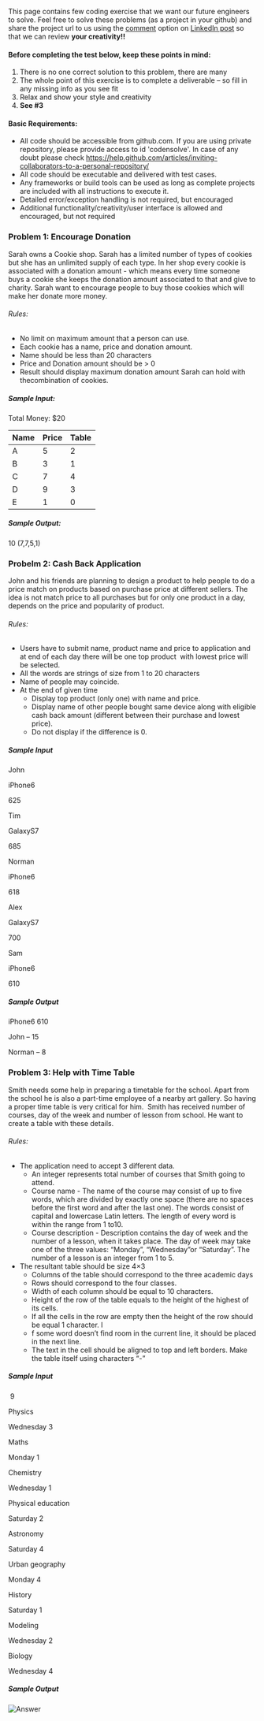 This page contains few coding exercise that we want our future engineers to solve. Feel free to solve these problems (as a project in your github) and share the project url to us using the <u>comment</u> option on <u>LinkedIn post</u> so that we can review **your creativity!!**

#### Before completing the test below, keep these points in mind:

1. There is no one correct solution to this problem, there are many
2. The whole point of this exercise is to complete a deliverable – so fill in any missing info as you see fit
3. Relax and show your style and creativity
4. **See #3**

#### Basic Requirements:

- All code should be accessible from github.com. If you are using private repository, please provide access to id 'codensolve'. In case of any doubt please check https://help.github.com/articles/inviting-collaborators-to-a-personal-repository/
- All code should be executable and delivered with test cases.
- Any frameworks or build tools can be used as long as complete projects are included with all instructions to execute it.
- Detailed error/exception handling is not required, but encouraged
- Additional functionality/creativity/user interface is allowed and encouraged, but not required

### Problem 1: Encourage Donation

Sarah owns a Cookie shop. Sarah has a limited number of types of cookies but she has an unlimited supply of each type. In her shop every cookie is associated with a donation amount - which means every time someone buys a cookie she keeps the donation amount associated to that and give to charity. Sarah want to encourage people to buy those cookies which will make her donate more money. 

###### Rules:

- No limit on maximum amount that a person can use.
- Each cookie has a name, price and donation amount. 
- Name should be less than 20 characters
- Price and Donation amount should be > 0
- Result should display maximum donation amount Sarah can hold with thecombination of cookies.

##### Sample Input:

Total Money: $20

| Name | Price | Table |
| ---- | ----- | ----- |
| A    | 5     | 2     |
| B    | 3     | 1     |
| C    | 7     | 4     |
| D    | 9     | 3     |
| E    | 1     | 0     |

##### Sample Output:

10 (7,7,5,1)

### Probelm 2: Cash Back Application

John and his friends are planning to design a product to help people to do a price match on products based on purchase price at different sellers. The idea is not match price to all purchases but for only one product in a day, depends on the price and popularity of product. 

###### Rules:

- Users have to submit name, product name and price to application and at end of each day there will be one top product  with lowest price will be selected.
- All the words are strings of size from 1 to 20 characters
- Name of people may coincide.
- At the end of given time 
  - Display top product (only one) with name and price.
  - Display name of other people bought same device along with eligible cash back amount (different between their purchase and lowest price).
  - Do not display if the difference is 0.

##### Sample Input

John

iPhone6

625

Tim

GalaxyS7

685

Norman

iPhone6

618

Alex

GalaxyS7

700

Sam

iPhone6

610

##### Sample Output

iPhone6 610

John – 15

Norman – 8 

### Problem 3: Help with Time Table

Smith needs some help in preparing a timetable for the school. Apart from the school he is also a part-time employee of a nearby art gallery. So having a proper time table is very critical for him.  Smith has received number of courses, day of the week and number of lesson from school. He want to create a table with these details.

###### Rules:

- The application need to accept 3 different data. 
  - An integer represents total number of courses that Smith going to attend.
  - Course name - The name of the course may consist of up to five words, which are divided by exactly one space (there are no spaces before the first word and after the last one). The words consist of capital and lowercase Latin letters. The length of every word is within the range from 1 to10.
  - Course description - Description contains the day of week and the number of a lesson, when it takes place. The day of week may take one of the three values: “Monday”, “Wednesday”or “Saturday”. The number of a lesson is an integer from 1 to 5. 
- The resultant table should be size 4×3
  - Columns of the table should correspond to the three academic days
  - Rows should correspond to the four classes. 
  - Width of each column should be equal to 10 characters. 
  - Height of the row of the table equals to the height of the highest of its cells. 
  - If all the cells in the row are empty then the height of the row should be equal 1 character. I
  - f some word doesn’t find room in the current line, it should be placed in the next line. 
  - The text in the cell should be aligned to top and left borders. Make the table itself using characters “-” 

##### Sample Input

 9

Physics

Wednesday 3

Maths

Monday 1

Chemistry

Wednesday 1

Physical education

Saturday 2

Astronomy

Saturday 4

Urban geography

Monday 4

History

Saturday 1

Modeling

Wednesday 2

Biology

Wednesday 4

##### Sample Output

![Answer](https://raw.githubusercontent.com/codensolve/solve-this/master/answer.png)
